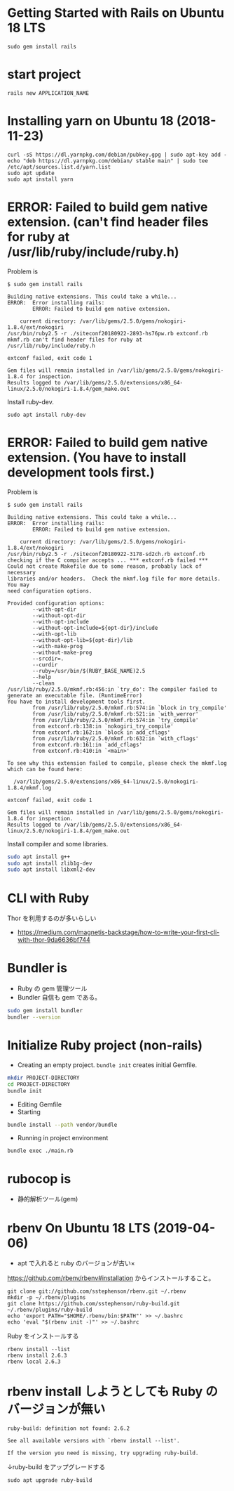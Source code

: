 # Getting Started with Rails on Ubuntu 18 LTS

```
sudo gem install rails
```

# start project

```
rails new APPLICATION_NAME
```

# Installing yarn on Ubuntu 18 (2018-11-23)

```
curl -sS https://dl.yarnpkg.com/debian/pubkey.gpg | sudo apt-key add -
echo "deb https://dl.yarnpkg.com/debian/ stable main" | sudo tee /etc/apt/sources.list.d/yarn.list
sudo apt update
sudo apt install yarn
```

# ERROR: Failed to build gem native extension. (can't find header files for ruby at /usr/lib/ruby/include/ruby.h)

Problem is

```
$ sudo gem install rails

Building native extensions. This could take a while...
ERROR:  Error installing rails:
        ERROR: Failed to build gem native extension.

    current directory: /var/lib/gems/2.5.0/gems/nokogiri-1.8.4/ext/nokogiri
/usr/bin/ruby2.5 -r ./siteconf20180922-2893-hs76pw.rb extconf.rb
mkmf.rb can't find header files for ruby at /usr/lib/ruby/include/ruby.h

extconf failed, exit code 1

Gem files will remain installed in /var/lib/gems/2.5.0/gems/nokogiri-1.8.4 for inspection.
Results logged to /var/lib/gems/2.5.0/extensions/x86_64-linux/2.5.0/nokogiri-1.8.4/gem_make.out
```

Install ruby-dev.

```
sudo apt install ruby-dev
```





# ERROR: Failed to build gem native extension. (You have to install development tools first.)

Problem is

```
$ sudo gem install rails

Building native extensions. This could take a while...
ERROR:  Error installing rails:
        ERROR: Failed to build gem native extension.

    current directory: /var/lib/gems/2.5.0/gems/nokogiri-1.8.4/ext/nokogiri
/usr/bin/ruby2.5 -r ./siteconf20180922-3178-sd2ch.rb extconf.rb
checking if the C compiler accepts ... *** extconf.rb failed ***
Could not create Makefile due to some reason, probably lack of necessary
libraries and/or headers.  Check the mkmf.log file for more details.  You may
need configuration options.

Provided configuration options:
        --with-opt-dir
        --without-opt-dir
        --with-opt-include
        --without-opt-include=${opt-dir}/include
        --with-opt-lib
        --without-opt-lib=${opt-dir}/lib
        --with-make-prog
        --without-make-prog
        --srcdir=.
        --curdir
        --ruby=/usr/bin/$(RUBY_BASE_NAME)2.5
        --help
        --clean
/usr/lib/ruby/2.5.0/mkmf.rb:456:in `try_do': The compiler failed to generate an executable file. (RuntimeError)
You have to install development tools first.
        from /usr/lib/ruby/2.5.0/mkmf.rb:574:in `block in try_compile'
        from /usr/lib/ruby/2.5.0/mkmf.rb:521:in `with_werror'
        from /usr/lib/ruby/2.5.0/mkmf.rb:574:in `try_compile'
        from extconf.rb:138:in `nokogiri_try_compile'
        from extconf.rb:162:in `block in add_cflags'
        from /usr/lib/ruby/2.5.0/mkmf.rb:632:in `with_cflags'
        from extconf.rb:161:in `add_cflags'
        from extconf.rb:410:in `<main>'

To see why this extension failed to compile, please check the mkmf.log which can be found here:

  /var/lib/gems/2.5.0/extensions/x86_64-linux/2.5.0/nokogiri-1.8.4/mkmf.log

extconf failed, exit code 1

Gem files will remain installed in /var/lib/gems/2.5.0/gems/nokogiri-1.8.4 for inspection.
Results logged to /var/lib/gems/2.5.0/extensions/x86_64-linux/2.5.0/nokogiri-1.8.4/gem_make.out
```

Install compiler and some libraries.

```bash
sudo apt install g++
sudo apt install zlib1g-dev
sudo apt install libxml2-dev
```

# CLI with Ruby

Thor を利用するのが多いらしい

* https://medium.com/magnetis-backstage/how-to-write-your-first-cli-with-thor-9da6636bf744

# Bundler is

* Ruby の gem 管理ツール
* Bundler 自信も gem である。

```bash
sudo gem install bundler
bundler --version
```

# Initialize Ruby project (non-rails)

* Creating an empty project. `bundle init` creates initial Gemfile.

```bash
mkdir PROJECT-DIRECTORY
cd PROJECT-DIRECTORY
bundle init
```

* Editing Gemfile
* Starting

```bash
bundle install --path vendor/bundle
```

* Running in project environment

```
bundle exec ./main.rb
```

# rubocop is

* 静的解析ツール(gem)

# rbenv On Ubuntu 18 LTS (2019-04-06)

* apt で入れると ruby のバージョンが古い×

https://github.com/rbenv/rbenv#installation からインストールすること。

```
git clone git://github.com/sstephenson/rbenv.git ~/.rbenv
mkdir -p ~/.rbenv/plugins
git clone https://github.com/sstephenson/ruby-build.git ~/.rbenv/plugins/ruby-build
echo 'export PATH="$HOME/.rbenv/bin:$PATH"' >> ~/.bashrc
echo 'eval "$(rbenv init -)"' >> ~/.bashrc
```

Ruby をインストールする

```
rbenv install --list
rbenv install 2.6.3
rbenv local 2.6.3
```

# rbenv install しようとしても Ruby のバージョンが無い

```
ruby-build: definition not found: 2.6.2

See all available versions with `rbenv install --list'.

If the version you need is missing, try upgrading ruby-build.
```

↓ruby-build をアップグレードする

```
sudo apt upgrade ruby-build
```
